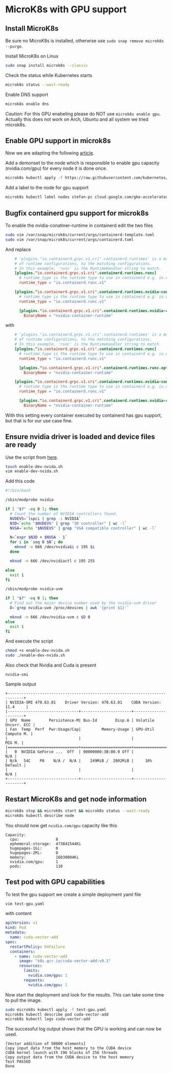 # MicroK8s with GPU support

## Install MicroK8s
Be sure no MicroK8s is installed, otherwise use `sudo snap remove microk8s --purge`.

Install MicroK8s on Linux

```bash
sudo snap install microk8s --classic
```

Check the status while Kubernetes starts

```bash
microk8s status --wait-ready
```

Enable DNS support

```bash
microk8s enable dns
```

*Caution:* For this GPU enabeling please do NOT use `microk8s enable gpu`. Actually this does not work on Arch, Ubuntu and all system we tried microk8s.

## Enable GPU support in microk8s
Now we are adapting the following [article](https://dev.to/mweibel/add-nvidia-gpu-support-to-k3s-with-containerd-4j17).

Add a demonset to the node which is responsible to enable gpu capacity (nvidia.com/gpu) for every node it is done once.

```bash
microk8s kubectl apply -f https://raw.githubusercontent.com/kubernetes/kubernetes/release-1.14/cluster/addons/device-plugins/nvidia-gpu/daemonset.yaml
```
Add a label to the node for gpu support

```bash
microk8s kubectl label nodes stefan-pc cloud.google.com/gke-accelerator=true
```
## Bugfix containerd gpu support for microk8s
To enable the nvidia-conatiner-runtime in containerd edit the two files

```bash
sudo vim /var/snap/microk8s/current/args/containerd-template.toml
sudo vim /var/snap/microk8s/current/args/containerd.toml
```
And replace
```toml
    # 'plugins."io.containerd.grpc.v1.cri".containerd.runtimes' is a map from CRI RuntimeHandler strings, which specify types
    # of runtime configurations, to the matching configurations.
    # In this example, 'runc' is the RuntimeHandler string to match.
    [plugins."io.containerd.grpc.v1.cri".containerd.runtimes.runc]
      # runtime_type is the runtime type to use in containerd e.g. io.containerd.runtime.v1.linux
      runtime_type = "io.containerd.runc.v1"

    [plugins."io.containerd.grpc.v1.cri".containerd.runtimes.nvidia-container-runtime]
      # runtime_type is the runtime type to use in containerd e.g. io.containerd.runtime.v1.linux
      runtime_type = "io.containerd.runc.v1"

      [plugins."io.containerd.grpc.v1.cri".containerd.runtimes.nvidia-container-runtime.options]
        BinaryName = "nvidia-container-runtime"

```

with

```toml
    # 'plugins."io.containerd.grpc.v1.cri".containerd.runtimes' is a map from CRI RuntimeHandler strings, which specify types
    # of runtime configurations, to the matching configurations.
    # In this example, 'runc' is the RuntimeHandler string to match.
    [plugins."io.containerd.grpc.v1.cri".containerd.runtimes.runc]
      # runtime_type is the runtime type to use in containerd e.g. io.containerd.runtime.v1.linux
      runtime_type = "io.containerd.runc.v1"

      [plugins."io.containerd.grpc.v1.cri".containerd.runtimes.runc.options]
        BinaryName = "nvidia-container-runtime"

    [plugins."io.containerd.grpc.v1.cri".containerd.runtimes.nvidia-container-runtime]
      # runtime_type is the runtime type to use in containerd e.g. io.containerd.runtime.v1.linux
      runtime_type = "io.containerd.runc.v1"

      [plugins."io.containerd.grpc.v1.cri".containerd.runtimes.nvidia-container-runtime.options]
        BinaryName = "nvidia-container-runtime"
```
With this setting every container executed by containerd has gpu support, but that is for our use case fine.

## Ensure nvidia driver is loaded and device files are ready
Use the script from [here](https://docs.nvidia.com/cuda/cuda-installation-guide-linux/index.html#runfile-verifications).

```bash
touch enable-dev-nvida.sh
vim enable-dev-nvida.sh
```

Add this code

```bash
#!/bin/bash

/sbin/modprobe nvidia

if [ "$?" -eq 0 ]; then
  # Count the number of NVIDIA controllers found.
  NVDEVS=`lspci | grep -i NVIDIA`
  N3D=`echo "$NVDEVS" | grep "3D controller" | wc -l`
  NVGA=`echo "$NVDEVS" | grep "VGA compatible controller" | wc -l`

  N=`expr $N3D + $NVGA - 1`
  for i in `seq 0 $N`; do
    mknod -m 666 /dev/nvidia$i c 195 $i
  done

  mknod -m 666 /dev/nvidiactl c 195 255

else
  exit 1
fi

/sbin/modprobe nvidia-uvm

if [ "$?" -eq 0 ]; then
  # Find out the major device number used by the nvidia-uvm driver
  D=`grep nvidia-uvm /proc/devices | awk '{print $1}'`

  mknod -m 666 /dev/nvidia-uvm c $D 0
else
  exit 1
fi
```
And execute the script

```bash
chmod +x enable-dev-nvida.sh
sudo ./enable-dev-nvida.sh
```
Also check that Nvidia and Cuda is present

```
nvidia-smi
```

Sample output
```
+-----------------------------------------------------------------------------+
| NVIDIA-SMI 470.63.01    Driver Version: 470.63.01    CUDA Version: 11.4     |
|-------------------------------+----------------------+----------------------+
| GPU  Name        Persistence-M| Bus-Id        Disp.A | Volatile Uncorr. ECC |
| Fan  Temp  Perf  Pwr:Usage/Cap|         Memory-Usage | GPU-Util  Compute M. |
|                               |                      |               MIG M. |
|===============================+======================+======================|
|   0  NVIDIA GeForce ...  Off  | 00000000:3B:00.0 Off |                  N/A |
| N/A   54C    P0    N/A /  N/A |    249MiB /  2002MiB |     10%      Default |
|                               |                      |                  N/A |
+-------------------------------+----------------------+----------------------+
```

## Restart MicroK8s and get node information

```bash
microk8s stop && microk8s start && microk8s status --wait-ready
microk8s kubectl describe node
```

You should now get `nvidia.com/gpu` capacity like this

```
Capacity:
  cpu:                8
  ephemeral-storage:  473841544Ki
  hugepages-1Gi:      0
  hugepages-2Mi:      0
  memory:             16030004Ki
  nvidia.com/gpu:     1
  pods:               110
```

## Test pod with GPU capabilities

To test the gpu support we create a simple deployment yaml file

```bash
vim test-gpu.yaml
```

with content

```yaml
apiVersion: v1
kind: Pod
metadata:
  name: cuda-vector-add
spec:
  restartPolicy: OnFailure
  containers:
    - name: cuda-vector-add
      image: "k8s.gcr.io/cuda-vector-add:v0.1"
      resources:
        limits:
          nvidia.com/gpu: 1
        requests:
          nvidia.com/gpu: 1
```

Now start the deployment and look for the results. This can take some time to pull the image.

```bash
sudo microk8s kubectl apply -f test-gpu.yaml
microk8s kubectl describe pod cuda-vector-add
microk8s kubectl logs cuda-vector-add
```
The successful log output shows that the GPU is working and can now be used.

```
[Vector addition of 50000 elements]
Copy input data from the host memory to the CUDA device
CUDA kernel launch with 196 blocks of 256 threads
Copy output data from the CUDA device to the host memory
Test PASSED
Done
```